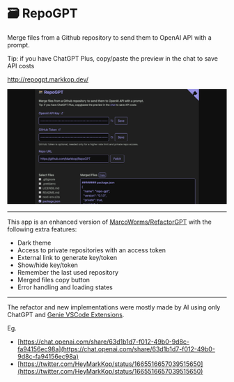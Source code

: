 # 🗃️ RepoGPT

Merge files from a Github repository to send them to OpenAI API with a prompt.

Tip: if you have ChatGPT Plus, copy/paste the preview in the chat to save API costs

http://repogpt.markkop.dev/

![Demo](/public/og.png)

---

This app is an enhanced version of [MarcoWorms/RefactorGPT](https://github.com/MarcoWorms/RefactorGPT) with the following extra features:

- Dark theme
- Access to private repositories with an access token
- External link to generate key/token
- Show/hide key/token
- Remember the last used repository
- Merged files copy button
- Error handling and loading states

---

The refactor and new implementations were mostly made by AI using only ChatGPT and [Genie VSCode Extensions](https://github.com/ai-genie/chatgpt-vscode).

Eg.

- [https://chat.openai.com/share/63d1b1d7-f012-49b0-9d8c-fa94156ec98a](https://chat.openai.com/share/63d1b1d7-f012-49b0-9d8c-fa94156ec98a)
- [https://twitter.com/HeyMarkKop/status/1665516657039515650](https://twitter.com/HeyMarkKop/status/1665516657039515650)
